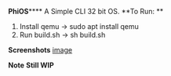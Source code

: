 ****PhiOS********
A Simple CLI 32 bit OS. 
**To Run: **
1. Install qemu -> sudo apt install qemu
2. Run build.sh -> sh build.sh

**Screenshots**
[image](https://github.com/SMFRafin/PhiOS/assets/109092327/538a2b4d-f5c2-4be8-9c2d-e255c19d0436)

**Note**
**Still WIP**
